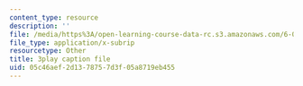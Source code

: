 ```yaml
---
content_type: resource
description: ''
file: /media/https%3A/open-learning-course-data-rc.s3.amazonaws.com/6-004-computation-structures-spring-2017/05c46aef2d1378757d3f05a8719eb455_7XEUB_dTaK0.srt
file_type: application/x-subrip
resourcetype: Other
title: 3play caption file
uid: 05c46aef-2d13-7875-7d3f-05a8719eb455
---
```

